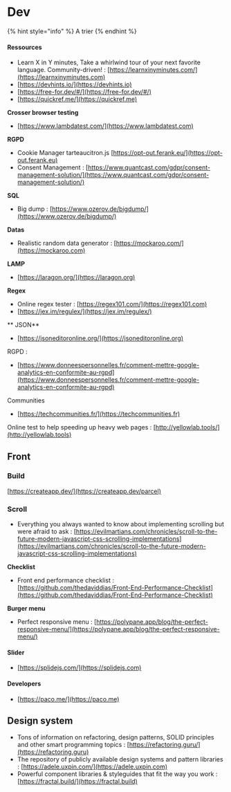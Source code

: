 # Dev



{% hint style="info" %}
A trier
{% endhint %}

#### Ressources

* Learn X in Y minutes, Take a whirlwind tour of your next favorite language. Community-driven! : [https://learnxinyminutes.com/](https://learnxinyminutes.com)
* [https://devhints.io/](https://devhints.io)
* [https://free-for.dev/#/](https://free-for.dev/#/)
* [https://quickref.me/](https://quickref.me)

**Crosser browser testing**

* [https://www.lambdatest.com/](https://www.lambdatest.com)

**RGPD**

* Cookie Manager tarteaucitron.js [https://opt-out.ferank.eu/](https://opt-out.ferank.eu)
* Consent Management : [https://www.quantcast.com/gdpr/consent-management-solution/](https://www.quantcast.com/gdpr/consent-management-solution/)

**SQL**

* Big dump : [https://www.ozerov.de/bigdump/](https://www.ozerov.de/bigdump/)

**Datas**

* Realistic random data generator : [https://mockaroo.com/](https://mockaroo.com)

**LAMP**

* [https://laragon.org/](https://laragon.org)

**Regex**

* Online regex tester : [https://regex101.com/](https://regex101.com)
* [https://jex.im/regulex/](https://jex.im/regulex/)

** JSON**

* [https://jsoneditoronline.org/](https://jsoneditoronline.org)

RGPD :

* [https://www.donneespersonnelles.fr/comment-mettre-google-analytics-en-conformite-au-rgpd](https://www.donneespersonnelles.fr/comment-mettre-google-analytics-en-conformite-au-rgpd)

Communities

* [https://techcommunities.fr/](https://techcommunities.fr)

Online test to help speeding up heavy web pages : [http://yellowlab.tools/](http://yellowlab.tools)

## Front

### Build

[https://createapp.dev/](https://createapp.dev/parcel)

### Scroll&#x20;

* Everything you always wanted to know about implementing scrolling but were afraid to ask : [https://evilmartians.com/chronicles/scroll-to-the-future-modern-javascript-css-scrolling-implementations](https://evilmartians.com/chronicles/scroll-to-the-future-modern-javascript-css-scrolling-implementations)

**Checklist**

* Front end performance checklist : [https://github.com/thedaviddias/Front-End-Performance-Checklist](https://github.com/thedaviddias/Front-End-Performance-Checklist)

**Burger menu**

* Perfect responsive menu : [https://polypane.app/blog/the-perfect-responsive-menu/](https://polypane.app/blog/the-perfect-responsive-menu/)

#### Slider

* [https://splidejs.com/](https://splidejs.com)

#### Developers

* [https://paco.me/](https://paco.me)

## Design system

* Tons of information on refactoring, design patterns, SOLID principles and other smart programming topics : [https://refactoring.guru/](https://refactoring.guru)
* The repository of publicly available design systems and pattern libraries : [https://adele.uxpin.com/](https://adele.uxpin.com)
* Powerful component libraries & styleguides that fit the way you work : [https://fractal.build/](https://fractal.build)

